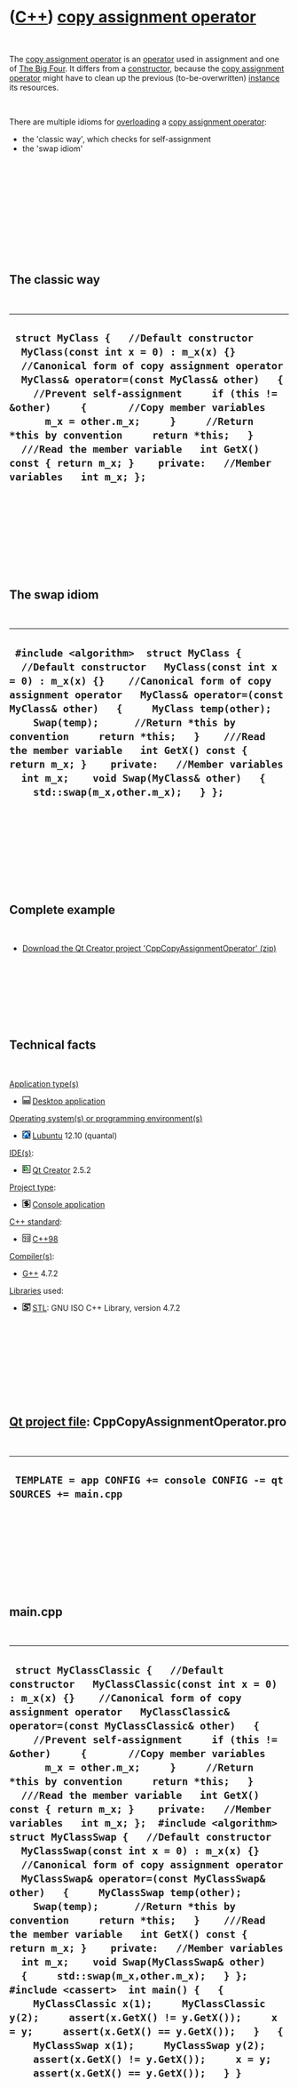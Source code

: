 



 

 

 

 

 

([C++](Cpp.md)) [copy assignment operator](CppCopyAssignmentOperator.md)
==========================================================================

 

The [copy assignment operator](CppCopyAssignmentOperator.md) is an
[operator](CppOperator.md) used in assignment and one of [The Big
Four](CppBigFour.md). It differs from a
[constructor](CppConstructor.md), because the [copy assignment
operator](CppCopyAssignmentOperator.md) might have to clean up the
previous (to-be-overwritten) [instance](CppInstance.md) its resources.

 

There are multiple idioms for [overloading](CppOverload.md) a [copy
assignment operator](CppCopyAssignmentOperator.md):

-   the 'classic way', which checks for self-assignment
-   the 'swap idiom'

 

 

 

 

 

 

The classic way
---------------

 

  ----------------------------------------------------------------------------------------------------------------------------------------------------------------------------------------------------------------------------------------------------------------------------------------------------------------------------------------------------------------------------------------------------------------------------------------------------------------------------------
  ` struct MyClass {   //Default constructor   MyClass(const int x = 0) : m_x(x) {}    //Canonical form of copy assignment operator   MyClass& operator=(const MyClass& other)   {     //Prevent self-assignment     if (this != &other)     {       //Copy member variables       m_x = other.m_x;     }     //Return *this by convention     return *this;   }    ///Read the member variable   int GetX() const { return m_x; }    private:   //Member variables   int m_x; };`
  ----------------------------------------------------------------------------------------------------------------------------------------------------------------------------------------------------------------------------------------------------------------------------------------------------------------------------------------------------------------------------------------------------------------------------------------------------------------------------------

 

 

 

 

 

The swap idiom
--------------

 

  ----------------------------------------------------------------------------------------------------------------------------------------------------------------------------------------------------------------------------------------------------------------------------------------------------------------------------------------------------------------------------------------------------------------------------------------------------------------------------------------------
  ` #include <algorithm>  struct MyClass {   //Default constructor   MyClass(const int x = 0) : m_x(x) {}    //Canonical form of copy assignment operator   MyClass& operator=(const MyClass& other)   {     MyClass temp(other);     Swap(temp);      //Return *this by convention     return *this;   }    ///Read the member variable   int GetX() const { return m_x; }    private:   //Member variables   int m_x;    void Swap(MyClass& other)   {     std::swap(m_x,other.m_x);   } };`
  ----------------------------------------------------------------------------------------------------------------------------------------------------------------------------------------------------------------------------------------------------------------------------------------------------------------------------------------------------------------------------------------------------------------------------------------------------------------------------------------------

 

 

 

 

 

Complete example
----------------

 

-   [Download the Qt Creator project
    'CppCopyAssignmentOperator' (zip)](CppCopyAssignmentOperator.md)

 

 

 

 

Technical facts
---------------

 

[Application type(s)](CppApplication.md)

-   ![Desktop](PicDesktop.png) [Desktop
    application](CppDesktopApplication.md)

[Operating system(s) or programming environment(s)](CppOs.md)

-   ![Lubuntu](PicLubuntu.png) [Lubuntu](CppLubuntu.md) 12.10 (quantal)

[IDE(s)](CppIde.md):

-   ![Qt Creator](PicQtCreator.png) [Qt Creator](CppQtCreator.md) 2.5.2

[Project type](CppQtProjectType.md):

-   ![console](PicConsole.png) [Console
    application](CppConsoleApplication.md)

[C++ standard](CppStandard.md):

-   ![C++98](PicCpp98.png) [C++98](Cpp98.md)

[Compiler(s)](CppCompiler.md):

-   [G++](CppGpp.md) 4.7.2

[Libraries](CppLibrary.md) used:

-   ![STL](PicStl.png) [STL](CppStl.md): GNU ISO C++ Library, version
    4.7.2

 

 

 

 

 

[Qt project file](CppQtProjectFile.md): CppCopyAssignmentOperator.pro
----------------------------------------------------------------------

 

  ----------------------------------------------------------------------
  ` TEMPLATE = app CONFIG += console CONFIG -= qt SOURCES += main.cpp`
  ----------------------------------------------------------------------

 

 

 

 

 

main.cpp
--------

 

  ---------------------------------------------------------------------------------------------------------------------------------------------------------------------------------------------------------------------------------------------------------------------------------------------------------------------------------------------------------------------------------------------------------------------------------------------------------------------------------------------------------------------------------------------------------------------------------------------------------------------------------------------------------------------------------------------------------------------------------------------------------------------------------------------------------------------------------------------------------------------------------------------------------------------------------------------------------------------------------------------------------------------------------------------------------------------------------------------------------------------------------------------------------------------------------------------------------------------------------------------------------------------------------------------------------------------------------------------------
  `  struct MyClassClassic {   //Default constructor   MyClassClassic(const int x = 0) : m_x(x) {}    //Canonical form of copy assignment operator   MyClassClassic& operator=(const MyClassClassic& other)   {     //Prevent self-assignment     if (this != &other)     {       //Copy member variables       m_x = other.m_x;     }     //Return *this by convention     return *this;   }    ///Read the member variable   int GetX() const { return m_x; }    private:   //Member variables   int m_x; };  #include <algorithm>  struct MyClassSwap {   //Default constructor   MyClassSwap(const int x = 0) : m_x(x) {}    //Canonical form of copy assignment operator   MyClassSwap& operator=(const MyClassSwap& other)   {     MyClassSwap temp(other);     Swap(temp);      //Return *this by convention     return *this;   }    ///Read the member variable   int GetX() const { return m_x; }    private:   //Member variables   int m_x;    void Swap(MyClassSwap& other)   {     std::swap(m_x,other.m_x);   } };  #include <cassert>  int main() {   {     MyClassClassic x(1);     MyClassClassic y(2);     assert(x.GetX() != y.GetX());     x = y;     assert(x.GetX() == y.GetX());   }   {     MyClassSwap x(1);     MyClassSwap y(2);     assert(x.GetX() != y.GetX());     x = y;     assert(x.GetX() == y.GetX());   } } `
  ---------------------------------------------------------------------------------------------------------------------------------------------------------------------------------------------------------------------------------------------------------------------------------------------------------------------------------------------------------------------------------------------------------------------------------------------------------------------------------------------------------------------------------------------------------------------------------------------------------------------------------------------------------------------------------------------------------------------------------------------------------------------------------------------------------------------------------------------------------------------------------------------------------------------------------------------------------------------------------------------------------------------------------------------------------------------------------------------------------------------------------------------------------------------------------------------------------------------------------------------------------------------------------------------------------------------------------------------------

 

 

 

 

 





 




This page has been created by the [tool](Tools.md)
[CodeToHtml](ToolCodeToHtml.md)

